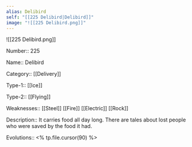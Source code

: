```yaml
---
alias: Delibird
self: "[[225 Delibird|Delibird]]"
image: "![[225 Delibird.png]]"
---
```


![[225 Delibird.png]]


Number:: 225

Name:: Delibird

Category:: [[Delivery]]

Type-1:: [[Ice]]

Type-2:: [[Flying]]

Weaknesses:: [[Steel]] [[Fire]] [[Electric]] [[Rock]]

Description:: It carries food all day long. There are tales about lost people who were saved by the food it had.

Evolutions:: <% tp.file.cursor(90) %>
